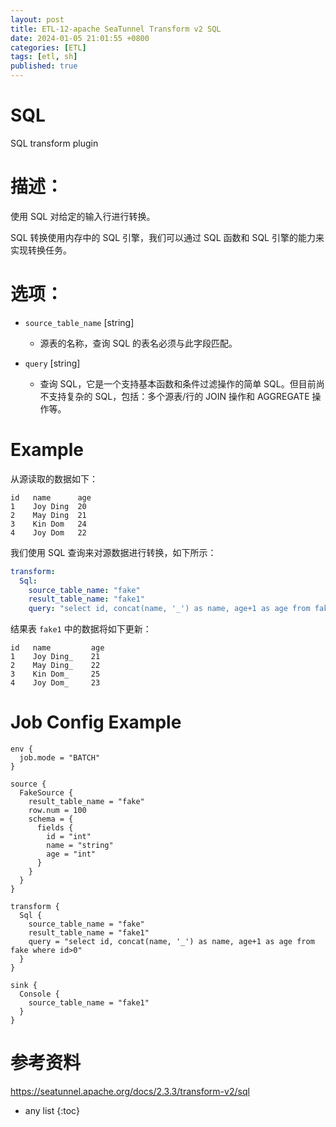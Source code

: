 ```yaml
---
layout: post
title: ETL-12-apache SeaTunnel Transform v2 SQL
date: 2024-01-05 21:01:55 +0800
categories: [ETL]
tags: [etl, sh]
published: true
---
```


# SQL

SQL transform plugin

# 描述：

使用 SQL 对给定的输入行进行转换。

SQL 转换使用内存中的 SQL 引擎，我们可以通过 SQL 函数和 SQL 引擎的能力来实现转换任务。

# 选项：

- `source_table_name` [string]
  - 源表的名称，查询 SQL 的表名必须与此字段匹配。

- `query` [string]
  - 查询 SQL，它是一个支持基本函数和条件过滤操作的简单 SQL。但目前尚不支持复杂的 SQL，包括：多个源表/行的 JOIN 操作和 AGGREGATE 操作等。

# Example

从源读取的数据如下：

```
id   name      age
1    Joy Ding  20
2    May Ding  21
3    Kin Dom   24
4    Joy Dom   22
```

我们使用 SQL 查询来对源数据进行转换，如下所示：

```yaml
transform:
  Sql:
    source_table_name: "fake"
    result_table_name: "fake1"
    query: "select id, concat(name, '_') as name, age+1 as age from fake where id>0"
```

结果表 `fake1` 中的数据将如下更新：

```
id   name         age
1    Joy Ding_    21
2    May Ding_    22
3    Kin Dom_     25
4    Joy Dom_     23
```

# Job Config Example

```
env {
  job.mode = "BATCH"
}

source {
  FakeSource {
    result_table_name = "fake"
    row.num = 100
    schema = {
      fields {
        id = "int"
        name = "string"
        age = "int"
      }
    }
  }
}

transform {
  Sql {
    source_table_name = "fake"
    result_table_name = "fake1"
    query = "select id, concat(name, '_') as name, age+1 as age from fake where id>0"
  }
}

sink {
  Console {
    source_table_name = "fake1"
  }
}
```

# 参考资料

https://seatunnel.apache.org/docs/2.3.3/transform-v2/sql

* any list
{:toc}